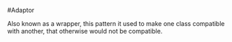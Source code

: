 #Adaptor

Also known as a wrapper, this pattern it used to make one class compatible with another, that otherwise would not
be compatible.

